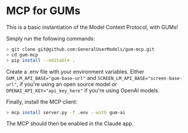 # MCP for GUMs

This is a basic instantiation of the Model Context Protocol, with GUMs! 

Simply run the following commands:
```bash
> git clone git@github.com:GeneralUserModels/gum-mcp.git
> cd gum-mcp
> pip install --editable .
```

Create a .env file with your environment variables. Either ```GUM_LM_API_BASE="gum-base-url"``` and ```SCREEN_LM_API_BASE="screen-base-url"```, if you're using an open source model _or_ ```OPENAI_API_KEY="api_key_here"``` if you're using OpenAI models.

Finally, install the MCP client:

```bash
> mcp install server.py -f .env --with gum-ai
```

The MCP should then be enabled in the Claude app.